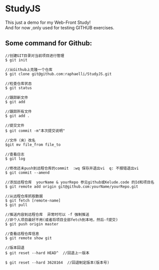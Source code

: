 # StudyJS
This just a demo for my Web-Front Study!  
And for now ,only used for testing GITHUB exercises.

## Some command for Github:
```
//创建GIT目录对当前项目进行管理
$ git init      

//从Github上克隆一个仓库
$ git clone git@github.com:raphaelli/StudyJS.git

//检查仓库状态
$ git status

//跟踪新文件
$ git add   

//跟踪所有文件
$ git add .

//提交文件
$ git commit -m"本次提交说明"

//文件（夹）改名
$git mv file_from file_to

//查看日志
$ git log

//修改还未push到远程仓库的commit  :wq 保存并退出vi  q: 不报错退出vi
$ git commit --amend

//添加远程仓库  yourName & yourRepo 参见github或Kelude.code 的Id和项目名
$ git remote add origin git@github.com:yourName/yourRepo.git

//从远程仓库抓取数据
$ git fetch [remote-name]
$ git pull

//推送内容到远程仓库  异常时可以 -f 强制推送
//非个人项目最好不用(或者将项目全部fetch到本地，然后-f提交)
$ git push origin master

//查看远程仓库信息
$ git remote show git

//版本回退
$ git reset --hard HEAD^  //回退上一版本

$ git reset --hard 3628164  //回退制定版本(版本号)


```
